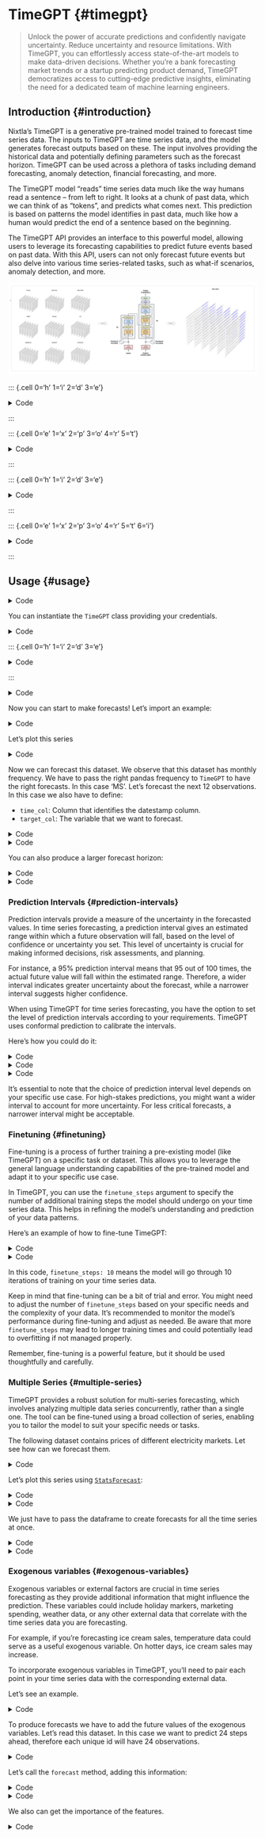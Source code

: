 # TimeGPT {#timegpt}

> Unlock the power of accurate predictions and confidently navigate uncertainty. Reduce uncertainty and resource limitations. With TimeGPT, you can effortlessly access state-of-the-art models to make data-driven decisions. Whether you’re a bank forecasting market trends or a startup predicting product demand, TimeGPT democratizes access to cutting-edge predictive insights, eliminating the need for a dedicated team of machine learning engineers.

## Introduction {#introduction}

Nixtla’s TimeGPT is a generative pre-trained model trained to forecast time series data. The inputs to TimeGPT are time series data, and the model generates forecast outputs based on these. The input involves providing the historical data and potentially defining parameters such as the forecast horizon. TimeGPT can be used across a plethora of tasks including demand forecasting, anomaly detection, financial forecasting, and more.

The TimeGPT model “reads” time series data much like the way humans read a sentence – from left to right. It looks at a chunk of past data, which we can think of as “tokens”, and predicts what comes next. This prediction is based on patterns the model identifies in past data, much like how a human would predict the end of a sentence based on the beginning.

The TimeGPT API provides an interface to this powerful model, allowing users to leverage its forecasting capabilities to predict future events based on past data. With this API, users can not only forecast future events but also delve into various time series-related tasks, such as what-if scenarios, anomaly detection, and more.

![figure](./img/timegpt-arch.png)

::: {.cell 0=‘h’ 1=‘i’ 2=‘d’ 3=‘e’}

<details>
<summary>Code</summary>

``` python
%load_ext autoreload
%autoreload 2
```

</details>

:::

::: {.cell 0=‘e’ 1=‘x’ 2=‘p’ 3=‘o’ 4=‘r’ 5=‘t’}

<details>
<summary>Code</summary>

``` python
import inspect
import json
import requests
from typing import Dict, List, Optional

import pandas as pd
```

</details>

:::

::: {.cell 0=‘h’ 1=‘i’ 2=‘d’ 3=‘e’}

<details>
<summary>Code</summary>

``` python
import logging
import os

from dotenv import load_dotenv
from fastcore.test import test_eq, test_fail
from nbdev.showdoc import show_doc


load_dotenv()
logging.getLogger('statsforecast').setLevel(logging.ERROR)
```

</details>

:::

::: {.cell 0=‘e’ 1=‘x’ 2=‘p’ 3=‘o’ 4=‘r’ 5=‘t’ 6=‘i’}

<details>
<summary>Code</summary>

``` python
class TimeGPT:
    """
    A class used to interact with the TimeGPT API.
    """

    def __init__(self, token: str):
        """
        Constructs all the necessary attributes for the TimeGPT object.

        Parameters
        ----------
        token : str
            The authorization token to interact with the TimeGPT API.
        """
        self.token = token
        self.api_url = 'https://dashboard.nixtla.io/api'
        self.weights_x: pd.DataFrame = None

    @property
    def request_headers(self):
        headers = {
            "accept": "application/json",
            "content-type": "application/json",
            "authorization": f"Bearer {self.token}"
        }
        return headers
        
    def _parse_response(self, response) -> Dict:
        """Parses responde."""
        response.raise_for_status()
        try:
            resp = response.json()
        except Exception as e:
            raise Exception(response)
        return resp

    def _input_size(self, freq: str):
        response_input_size = requests.post(
            f'{self.api_url}/timegpt_input_size',
            json={'freq': freq}, 
            headers=self.request_headers,
        )
        response_input_size = self._parse_response(response_input_size)
        return response_input_size['data']

    def _validate_inputs(
            self,
            df: pd.DataFrame,
            X_df: pd.DataFrame,
            id_col: str,
            time_col: str,
            target_col: str,
        ):
        renamer = {
            id_col: 'unique_id',
            time_col: 'ds',
            target_col: 'y'
        }
        df = df.rename(columns=renamer)
        drop_uid = False
        if 'unique_id' not in df.columns:
            # Insert unique_id column
            df = df.assign(unique_id='ts_0')
            drop_uid = True
        if X_df is not None:
            X_df = X_df.rename(columns=renamer)
            if 'unique_id' not in df.columns:
                X_df = X_df.assign(unique_id='ts_0')
        return df, X_df, drop_uid

    def _validate_outputs(
            self,
            fcst_df: pd.DataFrame,
            id_col: str,
            time_col: str,
            target_col: str,
            drop_uid: bool,
        ):
        renamer = {
            'unique_id': id_col,
            'ds': time_col,
            'target_col': target_col,
        }
        if drop_uid:
            fcst_df = fcst_df.drop(columns='unique_id')
        fcst_df = fcst_df.rename(columns=renamer)
        return fcst_df

    def _preprocess_inputs(
            self, 
            df: pd.DataFrame, 
            h: int,
            freq: str,
            X_df: Optional[pd.DataFrame] = None,
        ):
        input_size = self._input_size(freq)
        y_cols = ['unique_id', 'ds', 'y']
        y = df[y_cols].groupby('unique_id').tail(input_size + h)
        to_dict_args = {'orient': 'split'}
        if 'index' in inspect.signature(pd.DataFrame.to_dict).parameters:
            to_dict_args['index'] = False
        y = y.to_dict(**to_dict_args)
        x_cols = df.drop(columns=y_cols).columns.to_list()
        if len(x_cols) == 0:
            x = None
        else:
            x = pd.concat([df[['unique_id', 'ds'] + x_cols].groupby('unique_id').tail(input_size + h), X_df])
            x = x.sort_values(['unique_id', 'ds'])
            x = x.to_dict(**to_dict_args)
        return y, x, x_cols

    def _multi_series(
            self,
            df: pd.DataFrame,
            h: int,
            freq: str,
            X_df: Optional[pd.DataFrame] = None,
            level: Optional[List[int]] = None,
            finetune_steps: int = 0,
            clean_ex_first: bool = True,
        ):
        y, x, x_cols = self._preprocess_inputs(df=df, h=h, freq=freq, X_df=X_df)
        payload = dict(
            y=y,
            x=x,
            fh=h,
            freq=freq,
            level=level,
            finetune_steps=finetune_steps,
            clean_ex_first=clean_ex_first,
        )
        response_timegpt = requests.post(
            f'{self.api_url}/timegpt_multi_series',
            json=payload, 
            headers=self.request_headers,
        )
        response_timegpt = self._parse_response(response_timegpt)
        if 'weights_x' in response_timegpt['data']:
            self.weights_x = pd.DataFrame({
                'features': x_cols,
                'weights': response_timegpt['data']['weights_x'],
            })
        return pd.DataFrame(**response_timegpt['data']['forecast'])

    def forecast(
            self,
            df: pd.DataFrame,
            h: int,
            freq: str,    
            id_col: str = 'unique_id',
            time_col: str = 'ds',
            target_col: str = 'y',
            X_df: Optional[pd.DataFrame] = None,
            level: Optional[List[int]] = None,
            finetune_steps: int = 0,
            clean_ex_first: bool = True,
        ):
        """Forecast your time series using TimeGPT.

        Parameters
        ----------
        df : pandas.DataFrame
            The DataFrame on which the function will operate. Expected to contain at least the following columns:
            - time_col:
                Column name in `df` that contains the time indices of the time series. This is typically a datetime
                column with regular intervals, e.g., hourly, daily, monthly data points.
            - target_col:
                Column name in `df` that contains the target variable of the time series, i.e., the variable we 
                wish to predict or analyze.
            Additionally, you can pass multiple time series (stacked in the dataframe) considering an additional column:
            - id_col:
                Column name in `df` that identifies unique time series. Each unique value in this column
                corresponds to a unique time series.
        h : int
            Forecast horizon.
        freq : str
            Frequency of the data.
            See [pandas' available frequencies](https://pandas.pydata.org/pandas-docs/stable/user_guide/timeseries.html#offset-aliases).
        id_col : str (default='unique_id')
            Column that identifies each serie.
        time_col : str (default='ds')
            Column that identifies each timestep, its values can be timestamps or integers.
        target_col : str (default='y')
            Column that contains the target.
        X_df : pandas.DataFrame, optional (default=None)
            DataFrame with [`unique_id`, `ds`] columns and `df`'s future exogenous.
        level : List[float], optional (default=None)
            Confidence levels between 0 and 100 for prediction intervals.
        finetune_steps : int (default=0)
            Number of steps used to finetune TimeGPT in the
            new data.
        clean_ex_first : bool (default=True)
            Clean exogenous signal before making forecasts
            using TimeGPT.
        
        Returns
        -------
        fcsts_df : pandas.DataFrame
            DataFrame with TimeGPT forecasts for point predictions and probabilistic
            predictions (if level is not None).
        """
        df, X_df, drop_uid = self._validate_inputs(
            df=df,
            X_df=X_df,
            id_col=id_col,
            time_col=time_col,
            target_col=target_col,
        )
        fcst_df = self._multi_series(
            df=df, 
            h=h,
            freq=freq,
            X_df=X_df,
            level=level, 
            finetune_steps=finetune_steps,
            clean_ex_first=clean_ex_first,
        )
        fcst_df = self._validate_outputs(
            fcst_df=fcst_df,
            id_col=id_col,
            time_col=time_col,
            target_col=target_col,
            drop_uid=drop_uid,
        )
        return fcst_df
```

</details>

:::

## Usage {#usage}

<details>
<summary>Code</summary>

``` python
show_doc(TimeGPT.__init__, title_level=3, name='TimeGPT')
```

</details>

You can instantiate the `TimeGPT` class providing your credentials.

<details>
<summary>Code</summary>

``` python
timegpt = TimeGPT(token=os.environ['TIMEGPT_TOKEN'])
```

</details>

::: {.cell 0=‘h’ 1=‘i’ 2=‘d’ 3=‘e’}

<details>
<summary>Code</summary>

``` python
# test input_size
test_eq(
    timegpt._input_size('D'),
    28,
)
```

</details>

:::

<details>
<summary>Code</summary>

``` python
show_doc(TimeGPT.forecast, title_level=4)
```

</details>

Now you can start to make forecasts! Let’s import an example:

<details>
<summary>Code</summary>

``` python
df = pd.read_csv('https://raw.githubusercontent.com/Nixtla/transfer-learning-time-series/main/datasets/air_passengers.csv')
df.head()
```

</details>

Let’s plot this series

<details>
<summary>Code</summary>

``` python
df.set_index('timestamp').plot(figsize=(20, 10))
```

</details>

Now we can forecast this dataset. We observe that this dataset has monthly frequency. We have to pass the right pandas frequency to `TimeGPT` to have the right forecasts. In this case ‘MS’. Let’s forecast the next 12 observations. In this case we also have to define:

-   `time_col`: Column that identifies the datestamp column.
-   `target_col`: The variable that we want to forecast.

<details>
<summary>Code</summary>

``` python
timegpt_fcst_df = timegpt.forecast(df=df, h=12, freq='MS', time_col='timestamp', target_col='value')
timegpt_fcst_df.head()
```

</details>
<details>
<summary>Code</summary>

``` python
pd.concat([df, timegpt_fcst_df]).set_index('timestamp').plot(figsize=(20, 10))
```

</details>

You can also produce a larger forecast horizon:

<details>
<summary>Code</summary>

``` python
timegpt_fcst_df = timegpt.forecast(df=df, h=36, freq='MS', time_col='timestamp', target_col='value')
timegpt_fcst_df.head()
```

</details>
<details>
<summary>Code</summary>

``` python
pd.concat([df, timegpt_fcst_df]).set_index('timestamp').plot(figsize=(20, 10))
```

</details>

### Prediction Intervals {#prediction-intervals}

Prediction intervals provide a measure of the uncertainty in the forecasted values. In time series forecasting, a prediction interval gives an estimated range within which a future observation will fall, based on the level of confidence or uncertainty you set. This level of uncertainty is crucial for making informed decisions, risk assessments, and planning.

For instance, a 95% prediction interval means that 95 out of 100 times, the actual future value will fall within the estimated range. Therefore, a wider interval indicates greater uncertainty about the forecast, while a narrower interval suggests higher confidence.

When using TimeGPT for time series forecasting, you have the option to set the level of prediction intervals according to your requirements. TimeGPT uses conformal prediction to calibrate the intervals.

Here’s how you could do it:

<details>
<summary>Code</summary>

``` python
timegpt_fcst_pred_int_df = timegpt.forecast(
    df=df, h=12, freq='MS', level=[80, 90], 
    time_col='timestamp', target_col='value',
)
timegpt_fcst_pred_int_df.head()
```

</details>
<details>
<summary>Code</summary>

``` python
import matplotlib.pyplot as plt
```

</details>
<details>
<summary>Code</summary>

``` python
history_with_fcst_df = pd.concat([df, timegpt_fcst_pred_int_df])
ax = history_with_fcst_df[['timestamp', 'value', 'TimeGPT']].set_index('timestamp').plot(figsize=(20, 10))
for level, alpha in zip([80, 90], [0.4, 0.2]):
    plt.fill_between(
        history_with_fcst_df['timestamp'], 
        history_with_fcst_df[f'TimeGPT-lo-{level}'], 
        history_with_fcst_df[f'TimeGPT-hi-{level}'], 
        color='orange', 
        alpha=alpha,
        label=f'TimeGPT-level-{level}]'
    )
plt.legend()
plt.show()
```

</details>

It’s essential to note that the choice of prediction interval level depends on your specific use case. For high-stakes predictions, you might want a wider interval to account for more uncertainty. For less critical forecasts, a narrower interval might be acceptable.

### Finetuning {#finetuning}

Fine-tuning is a process of further training a pre-existing model (like TimeGPT) on a specific task or dataset. This allows you to leverage the general language understanding capabilities of the pre-trained model and adapt it to your specific use case.

In TimeGPT, you can use the `finetune_steps` argument to specify the number of additional training steps the model should undergo on your time series data. This helps in refining the model’s understanding and prediction of your data patterns.

Here’s an example of how to fine-tune TimeGPT:

<details>
<summary>Code</summary>

``` python
timegpt_fcst_finetune_df = timegpt.forecast(
    df=df, h=12, freq='MS', finetune_steps=10,
    time_col='timestamp', target_col='value',
)
```

</details>
<details>
<summary>Code</summary>

``` python
pd.concat([df, timegpt_fcst_finetune_df]).set_index('timestamp').plot(figsize=(20, 10))
```

</details>

In this code, `finetune_steps: 10` means the model will go through 10 iterations of training on your time series data.

Keep in mind that fine-tuning can be a bit of trial and error. You might need to adjust the number of `finetune_steps` based on your specific needs and the complexity of your data. It’s recommended to monitor the model’s performance during fine-tuning and adjust as needed. Be aware that more `finetune_steps` may lead to longer training times and could potentially lead to overfitting if not managed properly.

Remember, fine-tuning is a powerful feature, but it should be used thoughtfully and carefully.

### Multiple Series {#multiple-series}

TimeGPT provides a robust solution for multi-series forecasting, which involves analyzing multiple data series concurrently, rather than a single one. The tool can be fine-tuned using a broad collection of series, enabling you to tailor the model to suit your specific needs or tasks.

The following dataset contains prices of different electricity markets. Let see how can we forecast them.

<details>
<summary>Code</summary>

``` python
df = pd.read_csv('https://raw.githubusercontent.com/Nixtla/transfer-learning-time-series/main/datasets/electricity-short.csv')
df.head()
```

</details>

Let’s plot this series using [`StatsForecast`](https://github.com/Nixtla/statsforecast):

<details>
<summary>Code</summary>

``` python
from statsforecast import StatsForecast as sf
```

</details>
<details>
<summary>Code</summary>

``` python
sf.plot(df, engine='matplotlib')
```

</details>

We just have to pass the dataframe to create forecasts for all the time series at once.

<details>
<summary>Code</summary>

``` python
timegpt_fcst_multiseries_df = timegpt.forecast(df=df, h=24, freq='H', level=[80, 90])
timegpt_fcst_multiseries_df.head()
```

</details>
<details>
<summary>Code</summary>

``` python
sf.plot(df, timegpt_fcst_multiseries_df, max_insample_length=365, level=[80, 90], engine='matplotlib')
```

</details>

### Exogenous variables {#exogenous-variables}

Exogenous variables or external factors are crucial in time series forecasting as they provide additional information that might influence the prediction. These variables could include holiday markers, marketing spending, weather data, or any other external data that correlate with the time series data you are forecasting.

For example, if you’re forecasting ice cream sales, temperature data could serve as a useful exogenous variable. On hotter days, ice cream sales may increase.

To incorporate exogenous variables in TimeGPT, you’ll need to pair each point in your time series data with the corresponding external data.

Let’s see an example.

<details>
<summary>Code</summary>

``` python
df = pd.read_csv('https://raw.githubusercontent.com/Nixtla/transfer-learning-time-series/main/datasets/electricity-short-with-ex-vars.csv')
df.head()
```

</details>

To produce forecasts we have to add the future values of the exogenous variables. Let’s read this dataset. In this case we want to predict 24 steps ahead, therefore each unique id will have 24 observations.

<details>
<summary>Code</summary>

``` python
future_ex_vars_df = pd.read_csv('https://raw.githubusercontent.com/Nixtla/transfer-learning-time-series/main/datasets/electricity-short-future-ex-vars.csv')
future_ex_vars_df.head()
```

</details>

Let’s call the `forecast` method, adding this information:

<details>
<summary>Code</summary>

``` python
timegpt_fcst_ex_vars_df = timegpt.forecast(df=df, X_df=future_ex_vars_df, h=24, freq='H', level=[80, 90])
timegpt_fcst_ex_vars_df.head()
```

</details>
<details>
<summary>Code</summary>

``` python
sf.plot(df[['unique_id', 'ds', 'y']], timegpt_fcst_ex_vars_df, max_insample_length=365, level=[80, 90], engine='matplotlib')
```

</details>

We also can get the importance of the features.

<details>
<summary>Code</summary>

``` python
timegpt.weights_x.plot.barh(x='features', y='weights')
```

</details>
